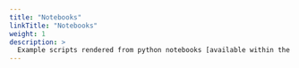 ```yaml
---
title: "Notebooks"
linkTitle: "Notebooks"
weight: 1
description: >
  Example scripts rendered from python notebooks [available within the COAsT package](https://github.com/British-Oceanographic-Data-Centre/COAsT/tree/master/example_scripts/notebook_tutorials).
---
```

